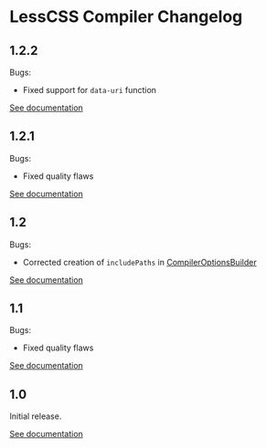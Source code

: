 # LessCSS Compiler Changelog

## 1.2.2
Bugs:
* Fixed support for `data-uri` function

[See documentation](http://lesscss-compiler.projects.gabrys.biz/LATEST/)

## 1.2.1
Bugs:
* Fixed quality flaws

[See documentation](http://lesscss-compiler.projects.gabrys.biz/1.2.1/)

## 1.2
Bugs:
* Corrected creation of `includePaths` in [CompilerOptionsBuilder](http://lesscss-compiler.projects.gabrys.biz/1.2/apidocs/index.html?biz/gabrys/lesscss/compiler/CompilerOptionsBuilder.html)

[See documentation](http://lesscss-compiler.projects.gabrys.biz/1.2/)

## 1.1
Bugs:
* Fixed quality flaws

[See documentation](http://lesscss-compiler.projects.gabrys.biz/1.1/)

## 1.0
Initial release.

[See documentation](http://lesscss-compiler.projects.gabrys.biz/1.0/)